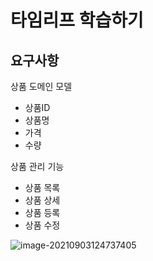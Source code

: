 # 타임리프 학습하기



## 요구사항

상품 도메인 모델

-  상품ID
-  상품명
-  가격
-  수량

상품 관리 기능

-  상품 목록
-  상품 상세
-  상품 등록
-  상품 수정

![image-20210903124737405](https://tva1.sinaimg.cn/large/008i3skNgy1gu3anavvxij60ne0b3gma02.jpg)

